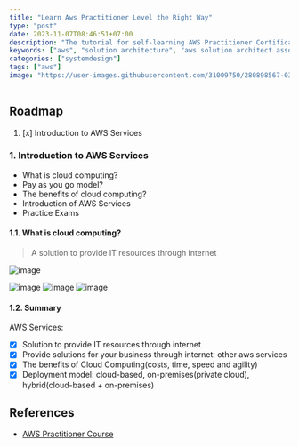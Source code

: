 ```yaml
---
title: "Learn Aws Practitioner Level the Right Way"
type: "post"
date: 2023-11-07T08:46:51+07:00
description: "The tutorial for self-learning AWS Practitioner Certificate. Includes latest practice exams for 2023 and 2024"
keywords: ["aws", "solution architecture", "aws solution architect associate"]
categories: ["systemdesign"]
tags: ["aws"]
image: "https://user-images.githubusercontent.com/31009750/280898567-03389303-d2a4-4ba2-9eed-6c5ad73e9ebd.png"
---
```


## Roadmap

1. [x] Introduction to AWS Services

### 1. Introduction to AWS Services

- What is cloud computing?
- Pay as you go model?
- The benefits of cloud computing?
- Introduction of AWS Services
- Practice Exams

#### 1.1. What is cloud computing?

> A solution to provide IT resources through internet

![image](https://user-images.githubusercontent.com/31009750/280898020-97048f8a-efcf-4ec9-b215-4558fcbfd083.png)

![image](https://user-images.githubusercontent.com/31009750/280900198-c0f46922-89c3-4707-8951-84fd41766381.png)
![image](https://user-images.githubusercontent.com/31009750/280900251-6ce0502c-af5d-4481-a26d-d2ba4718df31.png)
![image](https://user-images.githubusercontent.com/31009750/280900299-b6be6ac4-61b7-40c4-807d-01932c001aae.png)

#### 1.2. Summary

AWS Services:

- [x] Solution to provide IT resources through internet
- [x] Provide solutions for your business through internet: other aws services
- [x] The benefits of Cloud Computing(costs, time, speed and agility)
- [x] Deployment model: cloud-based, on-premises(private cloud), hybrid(cloud-based + on-premises)

## References

- [AWS Practitioner Course](https://explore.skillbuilder.aws/learn/course/134/play/93606/aws-cloud-practitioner-essentials)
